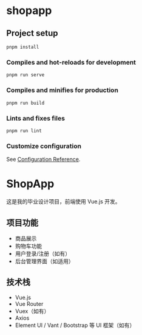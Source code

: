 # shopapp

## Project setup
```
pnpm install
```

### Compiles and hot-reloads for development
```
pnpm run serve
```

### Compiles and minifies for production
```
pnpm run build
```

### Lints and fixes files
```
pnpm run lint
```

### Customize configuration
See [Configuration Reference](https://cli.vuejs.org/config/).


# ShopApp

这是我的毕业设计项目，前端使用 Vue.js 开发。

## 项目功能

- 商品展示
- 购物车功能
- 用户登录/注册（如有）
- 后台管理界面（如适用）

## 技术栈

- Vue.js
- Vue Router
- Vuex（如有）
- Axios
- Element UI / Vant / Bootstrap 等 UI 框架（如有）